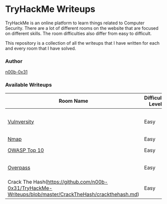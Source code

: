 # TryHackMe Writeups

TryHackMe is an online platform to learn things related to Computer Security. There are a lot of different rooms on the website that are focused on different skills. The room difficulties also differ from easy to difficult.

This repository is a collection of all the writeups that I have written for each and every room that I have solved.

### Author
[n00b-0x31](https://tryhackme.com/p/n00b0x31)

### Available Writeups
| Room Name | Difficulty Level | Skills Focused |
|-----------|------------------|----------------|
|[Vulnversity](https://github.com/n00b-0x31/TryHackMe-Writeups/blob/master/Vulnversity/vulnversity_writeup.md)|Easy|Nmap, GoBuster, Burp Intruder|
|[Nmap](https://github.com/n00b-0x31/TryHackMe-Writeups/blob/master/Nmap/nmap_writeup.md)|Easy|Nmap|
|[OWASP Top 10](https://github.com/n00b-0x31/TryHackMe-Writeups/blob/master/OWASP_Top_10/writeup.md)|Easy|OWASP Top 10|
|[Overpass](https://github.com/n00b-0x31/TryHackMe-Writeups/blob/master/Overpass/overpass.md)|Easy|Data Exposure & PrivEsc|
|Crack The Hash(https://github.com/n00b-0x31/TryHackMe-Writeups/blob/master/CrackTheHash/crackthehash.md)|Easy|Hash Cracking|

